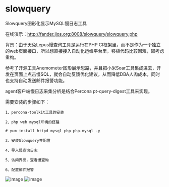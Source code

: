 # slowquery
Slowquery图形化显示MySQL慢日志工具

在线演示：http://fander.jios.org:8008/slowquery/slowquery.php

背景：由于天兔Lepus慢查询工具是运行在PHP CI框架里，而不是作为一个独立的web页面接口，所以想直接接入自动化运维平台里，移植代码比较困难，固考虑重构。

参考了开源工具Anemometer图形展示思路，并且把小米Soar工具集成进去，开发在页面上点击慢SQL，就会自动反馈优化建议，从而降低DBA人肉成本，同时也支持自动发送邮件报警功能。

agent客户端慢日志采集分析是结合Percona pt-query-digest工具来实现。

需要安装的步骤如下：

    1、percona-toolkit工具的安装
    
    2、php web mysql环境的搭建
    
    # yum install httpd mysql php php-mysql -y
    
    3、安装Slowquery并配置
    
    4、导入慢查询日志
    
    5、访问界面，查看慢查询
    
    6、配置邮件报警
    
![image](https://github.com/hcymysql/slowquery/blob/master/1.png)
![image](https://github.com/hcymysql/slowquery/blob/master/2.png)

